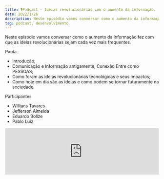 ```yaml
---
title: 🎙️Podcast - Ideias revolucionárias com o aumento da informação.
date: 2022/1/26
description: Neste episódio vamos conversar como o aumento da informação fez com que as ideias revolucionárias sejam cada vez mais frequentes.
tag: podcast, desenvolvimento
---
```


Neste episódio vamos conversar como o aumento da informação fez com que as ideias revolucionárias sejam cada vez mais frequentes.

Pauta

* Introdução;
* Comunicação e Informação antigamente, Conexão Entre como PESSOAS;
* Como foram as ideias revolucionárias tecnológicas e seus impactos;
* Como hoje em dia são as ideias e como podem se tornar futuramente na sociedade.

Participantes

- Willians Tavares 
- Jefferson Almeida 
- Eduardo Bolize 
- Pablo Luiz 

<iframe className="podcast" src="https://open.spotify.com/embed/episode/5MDoucC7IDIvZUoFDog6gr?utm_source=generator" width="100%" height="152" frameBorder="0" allowfullscreen="" allow="autoplay; clipboard-write; encrypted-media; fullscreen; picture-in-picture" loading="lazy"></iframe>